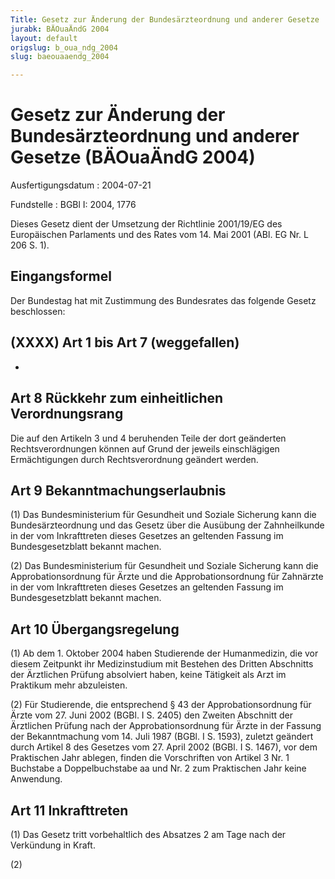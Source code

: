 ```yaml
---
Title: Gesetz zur Änderung der Bundesärzteordnung und anderer Gesetze
jurabk: BÄOuaÄndG 2004
layout: default
origslug: b_oua_ndg_2004
slug: baeouaaendg_2004

---
```


# Gesetz zur Änderung der Bundesärzteordnung und anderer Gesetze (BÄOuaÄndG 2004)

Ausfertigungsdatum
:   2004-07-21

Fundstelle
:   BGBl I: 2004, 1776

Dieses Gesetz dient der Umsetzung der Richtlinie 2001/19/EG des
Europäischen Parlaments und des Rates vom 14. Mai 2001 (ABl. EG Nr. L
206 S. 1).

## Eingangsformel

Der Bundestag hat mit Zustimmung des Bundesrates das folgende Gesetz
beschlossen:

## (XXXX) Art 1 bis Art 7 (weggefallen)

-

## Art 8 Rückkehr zum einheitlichen Verordnungsrang

Die auf den Artikeln 3 und 4 beruhenden Teile der dort geänderten
Rechtsverordnungen können auf Grund der jeweils einschlägigen
Ermächtigungen durch Rechtsverordnung geändert werden.

## Art 9 Bekanntmachungserlaubnis

(1) Das Bundesministerium für Gesundheit und Soziale Sicherung kann
die Bundesärzteordnung und das Gesetz über die Ausübung der
Zahnheilkunde in der vom Inkrafttreten dieses Gesetzes an geltenden
Fassung im Bundesgesetzblatt bekannt machen.

(2) Das Bundesministerium für Gesundheit und Soziale Sicherung kann
die Approbationsordnung für Ärzte und die Approbationsordnung für
Zahnärzte in der vom Inkrafttreten dieses Gesetzes an geltenden
Fassung im Bundesgesetzblatt bekannt machen.

## Art 10 Übergangsregelung

(1) Ab dem 1. Oktober 2004 haben Studierende der Humanmedizin, die vor
diesem Zeitpunkt ihr Medizinstudium mit Bestehen des Dritten
Abschnitts der Ärztlichen Prüfung absolviert haben, keine Tätigkeit
als Arzt im Praktikum mehr abzuleisten.

(2) Für Studierende, die entsprechend § 43 der Approbationsordnung für
Ärzte vom 27. Juni 2002 (BGBl. I S. 2405) den Zweiten Abschnitt der
Ärztlichen Prüfung nach der Approbationsordnung für Ärzte in der
Fassung der Bekanntmachung vom 14. Juli 1987 (BGBl. I S. 1593),
zuletzt geändert durch Artikel 8 des Gesetzes vom 27. April 2002
(BGBl. I S. 1467), vor dem Praktischen Jahr ablegen, finden die
Vorschriften von Artikel 3 Nr. 1 Buchstabe a Doppelbuchstabe aa und
Nr. 2 zum Praktischen Jahr keine Anwendung.

## Art 11 Inkrafttreten

(1) Das Gesetz tritt vorbehaltlich des Absatzes 2 am Tage nach der
Verkündung in Kraft.

(2)

